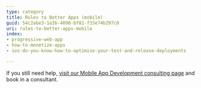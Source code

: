 ```yaml
---
type: category
title: Rules to Better Apps (mobile)
guid: 54c2abe3-1a3b-4090-bf81-f33e74b297c0
uri: rules-to-better-apps-mobile
index:
- progressive-web-app
- how-to-monetize-apps
- ios-do-you-know-how-to-optimise-your-test-and-release-deployments

---
```

If you still need help, [visit our Mobile App Development consulting page](https&#58;//www.ssw.com.au/ssw/Consulting/Mobile-Application-Development.aspx) and book in a consultant.

